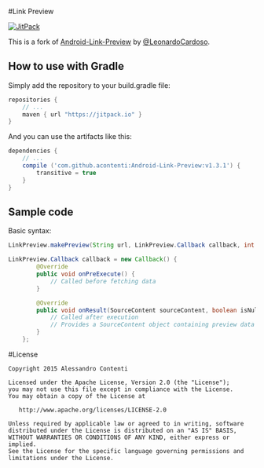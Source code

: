 #Link Preview

[![JitPack](https://img.shields.io/github/release/acontenti/Android-Link-Preview.svg?label=JitPack)](https://jitpack.io/#acontenti/Android-Link-Preview)

This is a fork of [Android-Link-Preview](https://github.com/LeonardoCardoso/Android-Link-Preview) by [@LeonardoCardoso](https://github.com/LeonardoCardoso). 

## How to use with Gradle

Simply add the repository to your build.gradle file:
```groovy
repositories {
	// ...
	maven { url "https://jitpack.io" }
}
```

And you can use the artifacts like this:
```groovy
dependencies {
	// ...
	compile ('com.github.acontenti:Android-Link-Preview:v1.3.1') {
		transitive = true
	}
}
```

## Sample code

Basic syntax:
```java
LinkPreview.makePreview(String url, LinkPreview.Callback callback, int number_of_images);

LinkPreview.Callback callback = new Callback() {
		@Override
		public void onPreExecute() {
			// Called before fetching data
		}

		@Override
		public void onResult(SourceContent sourceContent, boolean isNull) {
			// Called after execution
			// Provides a SourceContent object containing preview data
		}
	};
```

#License

	Copyright 2015 Alessandro Contenti
	
	Licensed under the Apache License, Version 2.0 (the "License");
	you may not use this file except in compliance with the License.
	You may obtain a copy of the License at
	
	   http://www.apache.org/licenses/LICENSE-2.0
	
	Unless required by applicable law or agreed to in writing, software
	distributed under the License is distributed on an "AS IS" BASIS,
	WITHOUT WARRANTIES OR CONDITIONS OF ANY KIND, either express or implied.
	See the License for the specific language governing permissions and
	limitations under the License.
